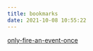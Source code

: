 ```yaml
---
title: bookmarks
date: 2021-10-08 10:55:22
---
```


[only-fire-an-event-once](https://stackoverflow.com/questions/3393686/only-fire-an-event-once)
